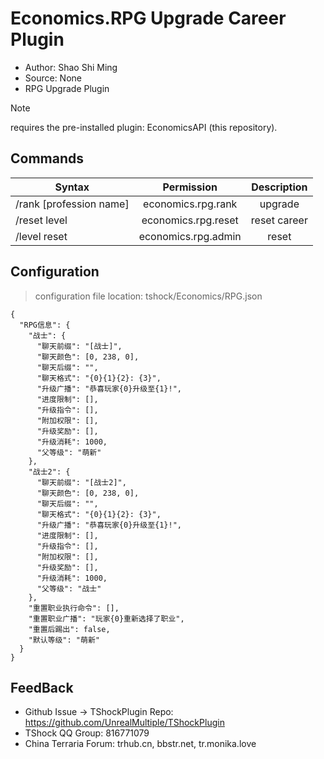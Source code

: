 # Economics.RPG Upgrade Career Plugin

- Author: Shao Shi Ming
- Source: None
- RPG Upgrade Plugin

> [!NOTE]
>  requires the pre-installed plugin: EconomicsAPI (this repository).

## Commands

| Syntax                  |     Permission      | Description  |
|-------------------------|:-------------------:|:------------:|
| /rank [profession name] | economics.rpg.rank  |   upgrade    |
| /reset level            | economics.rpg.reset | reset career |
| /level reset            | economics.rpg.admin |    reset     |

## Configuration
>  configuration file location: tshock/Economics/RPG.json
```json5
{
  "RPG信息": {
    "战士": {
      "聊天前缀": "[战士]",
      "聊天颜色": [0, 238, 0],
      "聊天后缀": "",
      "聊天格式": "{0}{1}{2}: {3}",
      "升级广播": "恭喜玩家{0}升级至{1}!",
      "进度限制": [],
      "升级指令": [],
      "附加权限": [],
      "升级奖励": [],
      "升级消耗": 1000,
      "父等级": "萌新"
    },
    "战士2": {
      "聊天前缀": "[战士2]",
      "聊天颜色": [0, 238, 0],
      "聊天后缀": "",
      "聊天格式": "{0}{1}{2}: {3}",
      "升级广播": "恭喜玩家{0}升级至{1}!",
      "进度限制": [],
      "升级指令": [],
      "附加权限": [],
      "升级奖励": [],
      "升级消耗": 1000,
      "父等级": "战士"
    },
    "重置职业执行命令": [],
    "重置职业广播": "玩家{0}重新选择了职业",
    "重置后踢出": false,
    "默认等级": "萌新"
  }
}
```
## FeedBack
- Github Issue -> TShockPlugin Repo: https://github.com/UnrealMultiple/TShockPlugin
- TShock QQ Group: 816771079
- China Terraria Forum: trhub.cn, bbstr.net, tr.monika.love